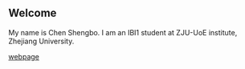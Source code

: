## Welcome 

My name is Chen Shengbo. 
I am an IBI1 student at ZJU-UoE institute, Zhejiang University.

[webpage](https://c.zju.edu.cn/) 
